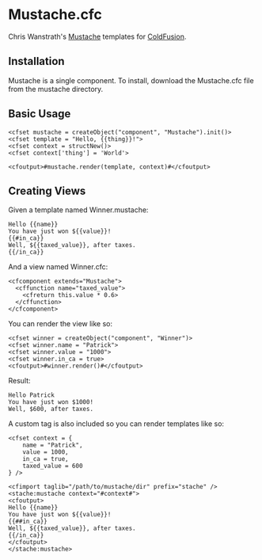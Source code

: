 # Mustache.cfc

Chris Wanstrath's [Mustache](http://mustache.github.com/) templates for [ColdFusion](https://github.com/pmcelhaney/Mustache.cfc).

## Installation

Mustache is a single component. To install, download the Mustache.cfc file from the mustache directory.

## Basic Usage

    <cfset mustache = createObject("component", "Mustache").init()>
    <cfset template = "Hello, {{thing}}!">
    <cfset context = structNew()>
    <cfset context['thing'] = 'World'>

    <cfoutput>#mustache.render(template, context)#</cfoutput>

## Creating Views
                
Given a template named Winner.mustache:
    
    Hello {{name}}
    You have just won ${{value}}!
    {{#in_ca}}
    Well, ${{taxed_value}}, after taxes.
    {{/in_ca}}

And a view named Winner.cfc:

    <cfcomponent extends="Mustache">
      <cffunction name="taxed_value">
        <cfreturn this.value * 0.6>
      </cffunction>
    </cfcomponent>
                                   
You can render the view like so:

    <cfset winner = createObject("component", "Winner")>
    <cfset winner.name = "Patrick">
    <cfset winner.value = "1000">
    <cfset winner.in_ca = true>
    <cfoutput>#winner.render()#</cfoutput>
     
Result:
    
    Hello Patrick
    You have just won $1000!
    Well, $600, after taxes.

A custom tag is also included so you can render templates like so:

    <cfset context = {
        name = "Patrick",
        value = 1000,
        in_ca = true,
        taxed_value = 600
    } />

    <cfimport taglib="/path/to/mustache/dir" prefix="stache" />
    <stache:mustache context="#context#">
    <cfoutput>
    Hello {{name}}
    You have just won ${{value}}!
    {{##in_ca}}
    Well, ${{taxed_value}}, after taxes.
    {{/in_ca}}
    </cfoutput>
    </stache:mustache>